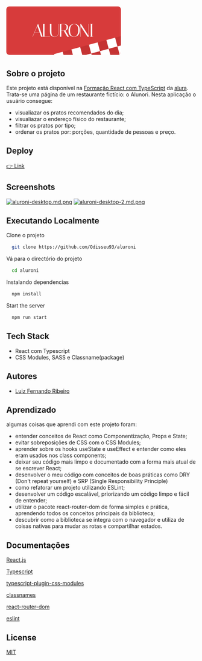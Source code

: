 


# ![Logo](https://raw.githubusercontent.com/Odisseu93/aluroni/d7be0b24ff77f90177cc01222fdcee3efe0999ae/src/assets/logo.svg)
## Sobre o projeto
Este projeto está disponível na [Formação React com TypeScript](https://www.alura.com.br/formacao-react-ts) da [alura](https://www.alura.com.br/).
Trata-se uma página de um restaurante fictício: o Alunori.
Nesta aplicação o usuário consegue:
- visualiazar os pratos recomendados do dia;
- visualiazar o endereço físico do restaurante;
- filtrar os pratos por tipo;
- ordenar os pratos por: porções, quantidade de pessoas e preço.

## Deploy
[👉 Link](https://aluroni-mauve.vercel.app/)
## Screenshots

[![aluroni-desktop.md.png](https://www.imagemhost.com.br/images/2022/11/21/aluroni-desktop.md.png)](https://www.imagemhost.com.br/image/rNnVkx)
[![aluroni-desktop-2.md.png](https://www.imagemhost.com.br/images/2022/11/21/aluroni-desktop-2.md.png)](https://www.imagemhost.com.br/image/rNnoL0)



## Executando Localmente

Clone o projeto

```bash
  git clone https://github.com/Odisseu93/aluroni
```

Vá para o directório do projeto

```bash
  cd aluroni
```

Instalando dependencias

```bash
  npm install
```

Start the server

```bash
  npm run start
```


## Tech Stack

- React com Typescript
- CSS Modules, SASS e Classname(package)





## Autores

- [Luiz Fernando Ribeiro](https://github.com/lfrprazeres)



## Aprendizado

algumas coisas que aprendi com este projeto foram:
- entender conceitos de React como Componentização, Props e State;
- evitar sobreposições de CSS com o CSS Modules;
- aprender sobre os hooks useState e useEffect e entender como eles eram usados nos class components;
- deixar seu código mais limpo e documentado com a forma mais atual de se escrever React;
- desenvolver o meu código com conceitos de boas práticas como DRY (Don't repeat yourself) e SRP (Single Responsibility Principle)
- como refatorar um projeto utilizando ESLint;
- desenvolver um código escalável, priorizando um código limpo e fácil de entender;
- utilizar o pacote react-router-dom de forma simples e prática, aprendendo todos os conceitos principais da biblioteca;
- descubrir como a biblioteca se integra com o navegador e utiliza de coisas nativas para mudar as rotas e compartilhar estados.

## Documentações

[React.js](https://reactjs.org/)

[Typescript](https://www.typescriptlang.org/docs/)

[typescript-plugin-css-modules](https://www.npmjs.com/package/typescript-plugin-css-modules)

[classnames](https://www.npmjs.com/package/classnames)

[react-router-dom](https://github.com/remix-run/react-router/blob/main/docs/start/tutorial.md)

[eslint](https://www.npmjs.com/package/eslint)



## License

[MIT](LICENSE)
